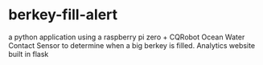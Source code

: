 # berkey-fill-alert
a python application using a raspberry pi zero + CQRobot Ocean Water Contact Sensor to determine when a big berkey is filled.  Analytics website built in flask
